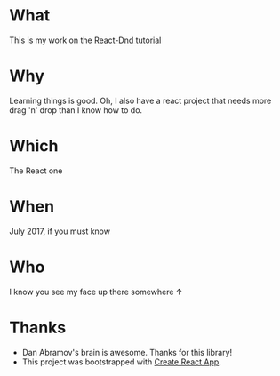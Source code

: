 # What

This is my work on the [React-Dnd tutorial](http://react-dnd.github.io/react-dnd/examples-chessboard-tutorial-app.html)

# Why

Learning things is good. Oh, I also have a react project that needs more drag 'n' drop than I know how to do.

# Which

The React one

# When

July 2017, if you must know

# Who

I know you see my face up there somewhere ↑

# Thanks

- Dan Abramov's brain is awesome. Thanks for this library!
- This project was bootstrapped with [Create React App](https://github.com/facebookincubator/create-react-app).
